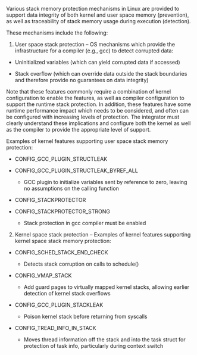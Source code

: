 Various stack memory protection mechanisms in Linux are provided to support data integrity of both kernel and user space memory (prevention), as well as traceability of stack memory usage during execution (detection).

These mechanisms include the following:

1. User space stack protection – OS mechanisms which provide the infrastructure for a compiler (e.g., gcc) to detect corrupted data:

  * Uninitialized variables (which can yield corrupted data if accessed)

  * Stack overflow (which can override data outside the stack boundaries and therefore provide no guarantees on data integrity)

Note that these features commonly require a combination of kernel configuration to enable the features, as well as compiler configuration to support the runtime stack protection.  In addition, these features have some runtime performance impact which needs to be considered, and often can be configured with increasing levels of protection.  The integrator must clearly understand these implications and configure both the kernel as well as the compiler to provide the appropriate level of support.

Examples of kernel features supporting user space stack memory protection:

  * CONFIG_GCC_PLUGIN_STRUCTLEAK
  * CONFIG_GCC_PLUGIN_STRUCTLEAK_BYREF_ALL
      * GCC plugin to initialize variables sent by reference to zero, leaving no assumptions on the calling function

  * CONFIG_STACKPROTECTOR
  * CONFIG_STACKPROTECTOR_STRONG 
      * Stack protection in gcc compiler must be enabled

 2. Kernel space stack protection – Examples of kernel features supporting kernel space stack memory protection:

  * CONFIG_SCHED_STACK_END_CHECK 
      * Detects stack corruption on calls to schedule()

  * CONFIG_VMAP_STACK 
      * Add guard pages to virtually mapped kernel stacks, allowing earlier detection of kernel stack overflows

  * CONFIG_GCC_PLUGIN_STACKLEAK 
      * Poison kernel stack before returning from syscalls

  * CONFIG_TREAD_INFO_IN_STACK 
      * Moves thread information off the stack and into the task struct for protection of task info, particularly during context switch
